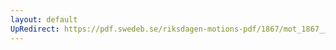 ```yaml
---
layout: default
UpRedirect: https://pdf.swedeb.se/riksdagen-motions-pdf/1867/mot_1867__ak__00278/mot_1867__ak__00278_002.pdf
---
```

